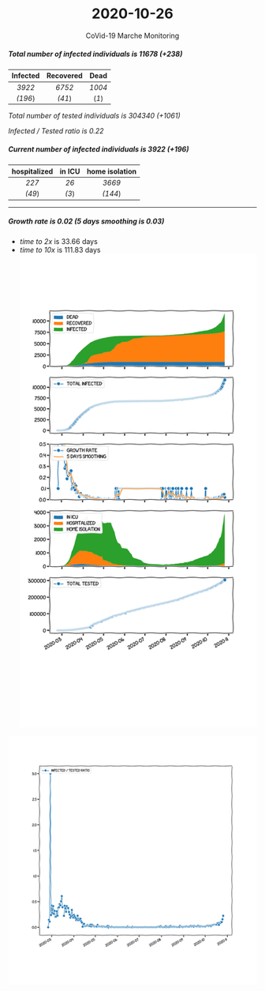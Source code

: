 <div align='center'>

# 2020-10-26
CoVid-19 Marche Monitoring
</div>

##### Total number of infected individuals is 11678 (+238)
Infected | Recovered | Dead
:---: | :---: | :---:
*3922* | *6752* | *1004*
*(196*) | *(41*) | (*1*)

*Total number of tested individuals is 304340 (+1061)*

*Infected / Tested ratio is 0.22*
##### Current number of infected individuals is 3922 (+196)
hospitalized | in ICU | home isolation
:---: | :---: | :---:
*227* |*26* |*3669*
*(49*) |*(3*) |*(144*)
***
##### Growth rate is 0.02 (5 days smoothing is 0.03)
- *time to 2x* is 33.66 days
- *time to 10x* is 111.83 days
![stats][stats]

![infected_normalized][infected_normalized]

[stats]: stats_Marche.png
[infected_normalized]: infected_normalized_Marche.png
